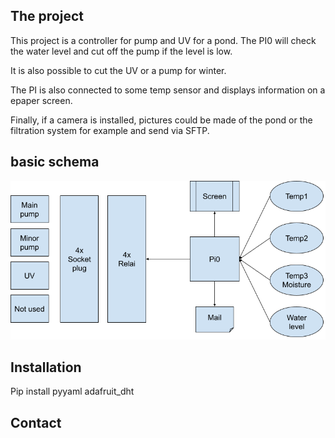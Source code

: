 

## The project

This project is a controller for pump and UV for a pond.
The PI0 will check the water level and cut off the pump if the level is low.

It is also possible to cut the UV or a pump for winter.

The PI is also connected to some temp sensor and displays information on a epaper screen.

Finally, if a camera is installed, pictures could be made of the pond or the filtration system for example and send via SFTP.

## basic schema

![PondPi schema](PondPi_schema.png)


## Installation

Pip install pyyaml adafruit_dht 

## Contact
